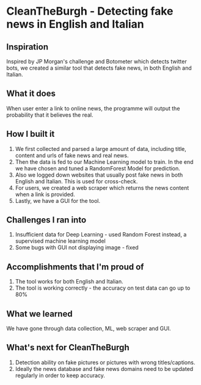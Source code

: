 # CleanTheBurgh - Detecting fake news in English and Italian

## Inspiration

Inspired by JP Morgan's challenge and Botometer which detects twitter bots, we created a similar tool that detects fake news, in both English and Italian.

## What it does

When user enter a link to online news, the programme will output the probability that it believes the real.

## How I built it

1. We first collected and parsed a large amount of data, including title, content and urls of fake news and real news. 
2. Then the data is fed to our Machine Learning model to train. In the end we have chosen and tuned a RandomForest Model for prediction. 
3. Also we logged down websites that usually post fake news in both English and Italian. This is used for cross-check.
4. For users, we created a web scraper which returns the news content when a link is provided. 
5. Lastly, we have a GUI for the tool.

## Challenges I ran into
1. Insufficient data for Deep Learning - used Random Forest instead, a supervised machine learning model
2. Some bugs with GUI not displaying image - fixed

## Accomplishments that I'm proud of

1. The tool works for both English and Italian.
2. The tool is working correctly - the accuracy on test data can go up to 80%

## What we learned

We have gone through data collection, ML, web scraper and GUI.

## What's next for CleanTheBurgh
1. Detection ability on fake pictures or pictures with wrong titles/captions.
2. Ideally the news database and fake news domains need to be updated regularly in order to keep accuracy.

